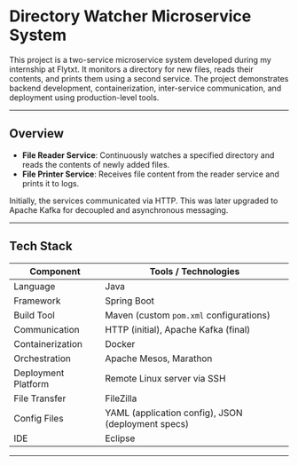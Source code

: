# Directory Watcher Microservice System

This project is a two-service microservice system developed during my internship at Flytxt. It monitors a directory for new files, reads their contents, and prints them using a second service. The project demonstrates backend development, containerization, inter-service communication, and deployment using production-level tools.

---

## Overview

- **File Reader Service**: Continuously watches a specified directory and reads the contents of newly added files.
- **File Printer Service**: Receives file content from the reader service and prints it to logs.

Initially, the services communicated via HTTP. This was later upgraded to Apache Kafka for decoupled and asynchronous messaging.

---

## Tech Stack

| Component             | Tools / Technologies                                |
|-----------------------|-----------------------------------------------------|
| Language              | Java                                                |
| Framework             | Spring Boot                                         |
| Build Tool            | Maven (custom `pom.xml` configurations)            |
| Communication         | HTTP (initial), Apache Kafka (final)               |
| Containerization      | Docker                                              |
| Orchestration         | Apache Mesos, Marathon                             |
| Deployment Platform   | Remote Linux server via SSH                        |
| File Transfer         | FileZilla                                           |
| Config Files          | YAML (application config), JSON (deployment specs) |
| IDE                   | Eclipse                                             |

---

